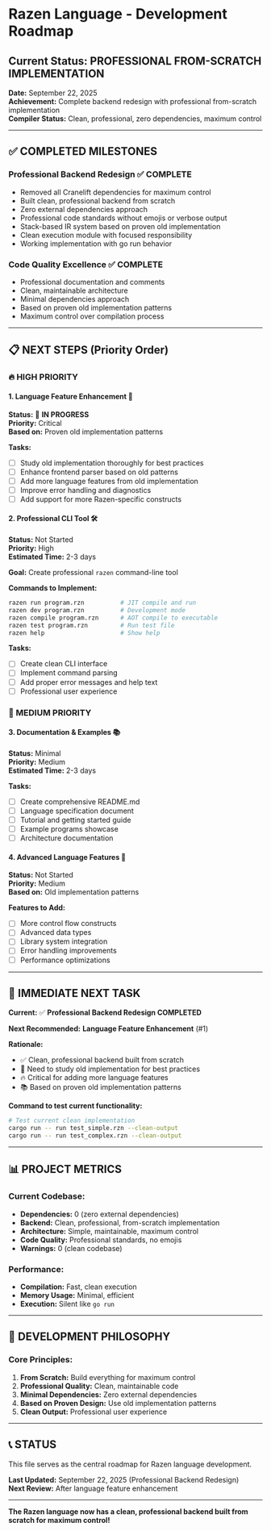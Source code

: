 # Razen Language - Development Roadmap

## **Current Status: PROFESSIONAL FROM-SCRATCH IMPLEMENTATION**

**Date:** September 22, 2025  
**Achievement:** Complete backend redesign with professional from-scratch implementation  
**Compiler Status:** Clean, professional, zero dependencies, maximum control

---

## ✅ **COMPLETED MILESTONES**

### **Professional Backend Redesign** ✅ **COMPLETE**
- Removed all Cranelift dependencies for maximum control
- Built clean, professional backend from scratch
- Zero external dependencies approach
- Professional code standards without emojis or verbose output
- Stack-based IR system based on proven old implementation
- Clean execution module with focused responsibility
- Working implementation with go run behavior

### **Code Quality Excellence** ✅ **COMPLETE**
- Professional documentation and comments
- Clean, maintainable architecture
- Minimal dependencies approach
- Based on proven old implementation patterns
- Maximum control over compilation process

---

## 📋 **NEXT STEPS (Priority Order)**

### **🔥 HIGH PRIORITY**

#### **1. Language Feature Enhancement** 🚀
**Status:** 🔄 **IN PROGRESS**  
**Priority:** Critical  
**Based on:** Proven old implementation patterns

**Tasks:**
- [ ] Study old implementation thoroughly for best practices
- [ ] Enhance frontend parser based on old patterns
- [ ] Add more language features from old implementation
- [ ] Improve error handling and diagnostics
- [ ] Add support for more Razen-specific constructs

#### **2. Professional CLI Tool** 🛠️
**Status:** Not Started  
**Priority:** High  
**Estimated Time:** 2-3 days

**Goal:** Create professional `razen` command-line tool

**Commands to Implement:**
```bash
razen run program.rzn          # JIT compile and run
razen dev program.rzn          # Development mode
razen compile program.rzn      # AOT compile to executable
razen test program.rzn         # Run test file
razen help                     # Show help
```

**Tasks:**
- [ ] Create clean CLI interface
- [ ] Implement command parsing
- [ ] Add proper error messages and help text
- [ ] Professional user experience

### **🔶 MEDIUM PRIORITY**

#### **3. Documentation & Examples** 📚
**Status:** Minimal  
**Priority:** Medium  
**Estimated Time:** 2-3 days

**Tasks:**
- [ ] Create comprehensive README.md
- [ ] Language specification document
- [ ] Tutorial and getting started guide
- [ ] Example programs showcase
- [ ] Architecture documentation

#### **4. Advanced Language Features** 🚀
**Status:** Not Started  
**Priority:** Medium  
**Based on:** Old implementation patterns

**Features to Add:**
- [ ] More control flow constructs
- [ ] Advanced data types
- [ ] Library system integration
- [ ] Error handling improvements
- [ ] Performance optimizations

---

## 🎯 **IMMEDIATE NEXT TASK**

**Current:** ✅ **Professional Backend Redesign COMPLETED**

**Next Recommended:** **Language Feature Enhancement** (#1)

**Rationale:**
- ✅ Clean, professional backend built from scratch
- 🎯 Need to study old implementation for best practices
- 🔥 Critical for adding more language features
- 📚 Based on proven old implementation patterns

**Command to test current functionality:**
```bash
# Test current clean implementation
cargo run -- run test_simple.rzn --clean-output
cargo run -- run test_complex.rzn --clean-output
```

---

## 📊 **PROJECT METRICS**

### **Current Codebase:**
- **Dependencies:** 0 (zero external dependencies)
- **Backend:** Clean, professional, from-scratch implementation
- **Architecture:** Simple, maintainable, maximum control
- **Code Quality:** Professional standards, no emojis
- **Warnings:** 0 (clean codebase)

### **Performance:**
- **Compilation:** Fast, clean execution
- **Memory Usage:** Minimal, efficient
- **Execution:** Silent like `go run`

---

## 🔄 **DEVELOPMENT PHILOSOPHY**

### **Core Principles:**
1. **From Scratch:** Build everything for maximum control
2. **Professional Quality:** Clean, maintainable code
3. **Minimal Dependencies:** Zero external dependencies
4. **Based on Proven Design:** Use old implementation patterns
5. **Clean Output:** Professional user experience

---

## 📞 **STATUS**

This file serves as the central roadmap for Razen language development.

**Last Updated:** September 22, 2025 (Professional Backend Redesign)  
**Next Review:** After language feature enhancement

---

**The Razen language now has a clean, professional backend built from scratch for maximum control!**
